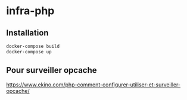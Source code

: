 infra-php
============

## Installation

```bash
docker-compose build
docker-compose up
```

## Pour surveiller opcache
https://www.ekino.com/php-comment-configurer-utiliser-et-surveiller-opcache/